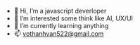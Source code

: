 - 👋 Hi, I’m a javascript deverloper
- 👀 I’m interested some think like AI, UX/UI
- 🌱 I’m currently learning anything
- 📫 vothanhvan522@gmail.com

<!---
ThanhVanVo/ThanhVanVo is a ✨ special ✨ repository because its `README.md` (this file) appears on your GitHub profile.
You can click the Preview link to take a look at your changes.
--->
